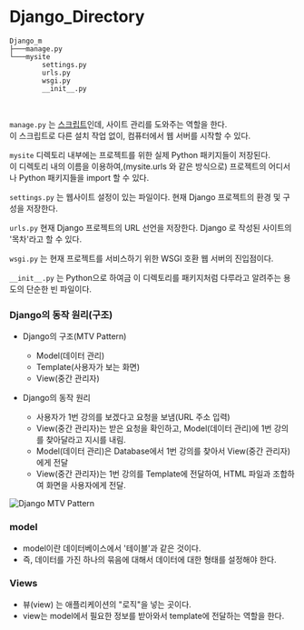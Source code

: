 # Django_Directory

```
Django_m
├───manage.py
└───mysite
        settings.py
        urls.py
        wsgi.py
        __init__.py
```

<br>

`manage.py` 는 [스크립트]()인데, 사이트 관리를 도와주는 역할을 한다.<br>
이 스크립트로 다른 설치 작업 없이, 컴퓨터에서 웹 서버를 시작할 수 있다.

`mysite` 디렉토리 내부에는 프로젝트를 위한 실제 Python 패키지들이 저장된다. <br>이 디렉토리 내의 이름을 이용하여,(mysite.urls 와 같은 방식으로) 프로젝트의 어디서나 Python 패키지들을 import 할 수 있다.

`settings.py` 는 웹사이트 설정이 있는 파일이다. 현재 Django 프로젝트의 환경 및 구성을 저장한다.

`urls.py` 현재 Django 프로젝트의 URL 선언을 저장한다. Django 로 작성된 사이트의 '목차'라고 할 수 있다.

`wsgi.py` 는 현재 프로젝트를 서비스하기 위한 WSGI 호환 웹 서버의 진입점이다.

`__init__.py` 는 Python으로 하여금 이 디렉토리를 패키지처럼 다루라고 알려주는 용도의 단순한 빈 파일이다.

### Django의 동작 원리(구조)

- Django의 구조(MTV Pattern)
    - Model(데이터 관리)
    - Template(사용자가 보는 화면)
    - View(중간 관리자)
    
- Django의 동작 원리
    - 사용자가 1번 강의를 보겠다고 요청을 보냄(URL 주소 입력)
    - View(중간 관리자)는 받은 요청을 확인하고, Model(데이터 관리)에 1번 강의를 찾아달라고 지시를 내림.
    - Model(데이터 관리)은 Database에서 1번 강의를 찾아서 View(중간 관리자)에게 전달
    - View(중간 관리자)는 1번 강의를 Template에 전달하여, HTML 파일과 조합하여 화면을 사용자에게 전달.
    
![Django MTV Pattern](https://i.imgur.com/7wc39KX.png)

### model

- model이란 데이터베이스에서 '테이블'과 같은 것이다.
- 즉, 데이터를 가진 하나의 묶음에 대해서 데이터에 대한 형태를 설정해야 한다.

### Views

- 뷰(view) 는 애플리케이션의 "로직"을 넣는 곳이다.
- view는 model에서 필요한 정보를 받아와서 template에 전달하는 역할을 한다.
    